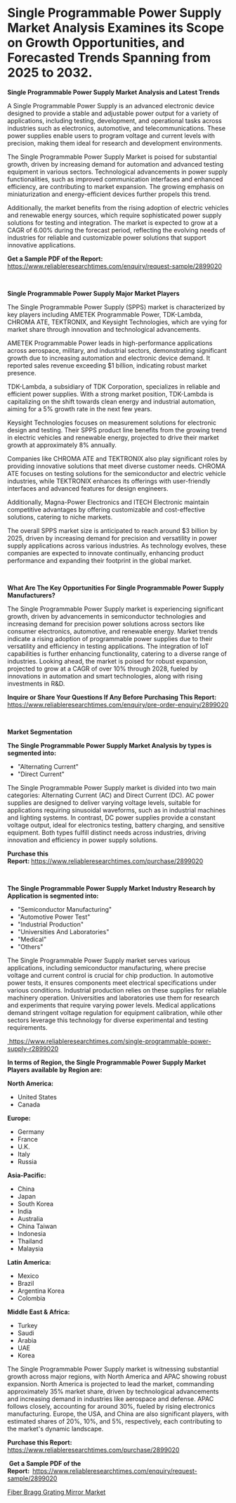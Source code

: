 <p><h1>Single Programmable Power Supply Market Analysis Examines its Scope on Growth Opportunities, and Forecasted Trends Spanning from 2025 to 2032.</h1></p><p><strong>Single Programmable Power Supply Market Analysis and Latest Trends</strong></p>
<p><p>A Single Programmable Power Supply is an advanced electronic device designed to provide a stable and adjustable power output for a variety of applications, including testing, development, and operational tasks across industries such as electronics, automotive, and telecommunications. These power supplies enable users to program voltage and current levels with precision, making them ideal for research and development environments.</p><p>The Single Programmable Power Supply Market is poised for substantial growth, driven by increasing demand for automation and advanced testing equipment in various sectors. Technological advancements in power supply functionalities, such as improved communication interfaces and enhanced efficiency, are contributing to market expansion. The growing emphasis on miniaturization and energy-efficient devices further propels this trend.</p><p>Additionally, the market benefits from the rising adoption of electric vehicles and renewable energy sources, which require sophisticated power supply solutions for testing and integration. The market is expected to grow at a CAGR of 6.00% during the forecast period, reflecting the evolving needs of industries for reliable and customizable power solutions that support innovative applications.</p></p>
<p><strong>Get a Sample PDF of the Report:&nbsp;</strong> <a href="https://www.reliableresearchtimes.com/enquiry/request-sample/2899020?utm_campaign=2205&utm_medium=2&utm_source=Github&utm_content=ia&utm_term=15032025&utm_id=single-programmable-power-supply">https://www.reliableresearchtimes.com/enquiry/request-sample/2899020</a></p>
<p>&nbsp;</p>
<p><strong>Single Programmable Power Supply Major Market Players</strong></p>
<p><p>The Single Programmable Power Supply (SPPS) market is characterized by key players including AMETEK Programmable Power, TDK-Lambda, CHROMA ATE, TEKTRONIX, and Keysight Technologies, which are vying for market share through innovation and technological advancements.</p><p>AMETEK Programmable Power leads in high-performance applications across aerospace, military, and industrial sectors, demonstrating significant growth due to increasing automation and electronic device demand. It reported sales revenue exceeding $1 billion, indicating robust market presence.</p><p>TDK-Lambda, a subsidiary of TDK Corporation, specializes in reliable and efficient power supplies. With a strong market position, TDK-Lambda is capitalizing on the shift towards clean energy and industrial automation, aiming for a 5% growth rate in the next few years.</p><p>Keysight Technologies focuses on measurement solutions for electronic design and testing. Their SPPS product line benefits from the growing trend in electric vehicles and renewable energy, projected to drive their market growth at approximately 8% annually.</p><p>Companies like CHROMA ATE and TEKTRONIX also play significant roles by providing innovative solutions that meet diverse customer needs. CHROMA ATE focuses on testing solutions for the semiconductor and electric vehicle industries, while TEKTRONIX enhances its offerings with user-friendly interfaces and advanced features for design engineers.</p><p>Additionally, Magna-Power Electronics and ITECH Electronic maintain competitive advantages by offering customizable and cost-effective solutions, catering to niche markets.</p><p>The overall SPPS market size is anticipated to reach around $3 billion by 2025, driven by increasing demand for precision and versatility in power supply applications across various industries. As technology evolves, these companies are expected to innovate continually, enhancing product performance and expanding their footprint in the global market.</p></p>
<p>&nbsp;</p>
<p><strong>What Are The Key Opportunities For Single Programmable Power Supply Manufacturers?</strong></p>
<p><p>The Single Programmable Power Supply market is experiencing significant growth, driven by advancements in semiconductor technologies and increasing demand for precision power solutions across sectors like consumer electronics, automotive, and renewable energy. Market trends indicate a rising adoption of programmable power supplies due to their versatility and efficiency in testing applications. The integration of IoT capabilities is further enhancing functionality, catering to a diverse range of industries. Looking ahead, the market is poised for robust expansion, projected to grow at a CAGR of over 10% through 2028, fueled by innovations in automation and smart technologies, along with rising investments in R&D.</p></p>
<p><strong>Inquire or Share Your Questions If Any Before Purchasing This Report:</strong> <a href="https://www.reliableresearchtimes.com/enquiry/pre-order-enquiry/2899020?utm_campaign=2205&utm_medium=2&utm_source=Github&utm_content=ia&utm_term=15032025&utm_id=single-programmable-power-supply">https://www.reliableresearchtimes.com/enquiry/pre-order-enquiry/2899020</a></p>
<p>&nbsp;</p>
<p><strong>Market Segmentation</strong></p>
<p><strong>The Single Programmable Power Supply Market Analysis by types is segmented into:</strong></p>
<p><ul><li>"Alternating Current"</li><li>"Direct Current"</li></ul></p>
<p><p>The Single Programmable Power Supply market is divided into two main categories: Alternating Current (AC) and Direct Current (DC). AC power supplies are designed to deliver varying voltage levels, suitable for applications requiring sinusoidal waveforms, such as in industrial machines and lighting systems. In contrast, DC power supplies provide a constant voltage output, ideal for electronics testing, battery charging, and sensitive equipment. Both types fulfill distinct needs across industries, driving innovation and efficiency in power supply solutions.</p></p>
<p><strong>Purchase this Report:&nbsp;</strong><a href="https://www.reliableresearchtimes.com/purchase/2899020?utm_campaign=2205&utm_medium=2&utm_source=Github&utm_content=ia&utm_term=15032025&utm_id=single-programmable-power-supply">https://www.reliableresearchtimes.com/purchase/2899020</a></p>
<p>&nbsp;</p>
<p><strong>The Single Programmable Power Supply Market Industry Research by Application is segmented into:</strong></p>
<p><ul><li>"Semiconductor Manufacturing"</li><li>"Automotive Power Test"</li><li>"Industrial Production"</li><li>"Universities And Laboratories"</li><li>"Medical"</li><li>"Others"</li></ul></p>
<p><p>The Single Programmable Power Supply market serves various applications, including semiconductor manufacturing, where precise voltage and current control is crucial for chip production. In automotive power tests, it ensures components meet electrical specifications under various conditions. Industrial production relies on these supplies for reliable machinery operation. Universities and laboratories use them for research and experiments that require varying power levels. Medical applications demand stringent voltage regulation for equipment calibration, while other sectors leverage this technology for diverse experimental and testing requirements.</p></p>
<p><a href="https://www.reliableresearchtimes.com/single-programmable-power-supply-r2899020?utm_campaign=2205&utm_medium=2&utm_source=Github&utm_content=ia&utm_term=15032025&utm_id=single-programmable-power-supply">&nbsp;https://www.reliableresearchtimes.com/single-programmable-power-supply-r2899020</a></p>
<p><strong>In terms of Region, the Single Programmable Power Supply Market Players available by Region are:</strong></p>
<p>
    <p> <strong> North America: </strong>
        <ul>
            <li>United States</li>
            <li>Canada</li>
        </ul>
        </p> 
    <p> <strong> Europe: </strong>
        <ul>
            <li>Germany</li>
            <li>France</li>
            <li>U.K.</li>
            <li>Italy</li>
            <li>Russia</li>
        </ul>
        </p> 
    <p> <strong> Asia-Pacific: </strong>
        <ul>
            <li>China</li>
            <li>Japan</li>
            <li>South Korea</li>
            <li>India</li>
            <li>Australia</li>
            <li>China Taiwan</li>
            <li>Indonesia</li>
            <li>Thailand</li>
            <li>Malaysia</li>
        </ul>
        </p> 
    <p> <strong> Latin America: </strong>
        <ul>
            <li>Mexico</li>
            <li>Brazil</li>
            <li>Argentina Korea</li>
            <li>Colombia</li>
        </ul>
        </p> 
    <p> <strong> Middle East & Africa: </strong>
        <ul>
            <li>Turkey</li>
            <li>Saudi</li>
            <li>Arabia</li>
            <li>UAE</li>
            <li>Korea</li>
        </ul>
    </p>
    </p>
<p><p>The Single Programmable Power Supply market is witnessing substantial growth across major regions, with North America and APAC showing robust expansion. North America is projected to lead the market, commanding approximately 35% market share, driven by technological advancements and increasing demand in industries like aerospace and defense. APAC follows closely, accounting for around 30%, fueled by rising electronics manufacturing. Europe, the USA, and China are also significant players, with estimated shares of 20%, 10%, and 5%, respectively, each contributing to the market's dynamic landscape.</p></p>
<p><strong>Purchase this Report: </strong><a href="https://www.reliableresearchtimes.com/purchase/2899020?utm_campaign=2205&utm_medium=2&utm_source=Github&utm_content=ia&utm_term=15032025&utm_id=single-programmable-power-supply">https://www.reliableresearchtimes.com/purchase/2899020</a></p>
<p>&nbsp;<strong>Get a Sample PDF of the Report:&nbsp;&nbsp;</strong><a href="https://www.reliableresearchtimes.com/enquiry/request-sample/2899020?utm_campaign=2205&utm_medium=2&utm_source=Github&utm_content=ia&utm_term=15032025&utm_id=single-programmable-power-supply">https://www.reliableresearchtimes.com/enquiry/request-sample/2899020</a></p>
<p><strong></strong></p>
<p><p><a href="https://github.com/SanjidaKhan901/Market-Research-Report-List-1/blob/main/fiber-bragg-grating-mirror-market.md?utm_campaign=2205&utm_medium=2&utm_source=Github&utm_content=ia&utm_term=15032025&utm_id=single-programmable-power-supply">Fiber Bragg Grating Mirror Market</a></p></p>